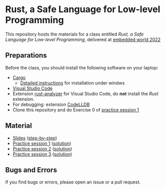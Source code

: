 # Rust, a Safe Language for Low-level Programming

This repository hosts the materials for a class entitled
*Rust, a Safe Language for Low-level Programming*,
delivered at [embedded world 2022](https://www.embedded-world.de)

## Preparations

Before the class, you should install the following software on your
laptop:

* [Cargo](https://doc.rust-lang.org/cargo/getting-started/installation.html)
  * [Detailed instructions](https://doc.rust-lang.org/stable/book/ch01-01-installation.html#installing-rustup-on-windows) for installation under windws
* [Visual Studio Code](https://code.visualstudio.com)
* Extension
  [rust-analyzer](https://marketplace.visualstudio.com/items?itemName=rust-lang.rust-analyzer)
  for Visual Studio Code, do **not** install the *Rust* extension.
* For debugging: extension [CodeLLDB](https://marketplace.visualstudio.com/items?itemName=vadimcn.vscode-lldb)
* Clone this repository and do Exercise 0 of [practice session 1](practice-01)

## Material

* [Slides](rust_class.pdf) ([step-by-step](rust_class_animations.pdf))
* [Practice session 1](practice-01) ([solution](practice-01-solution))
* [Practice session 2](practice-02) ([solution](practice-02-solution))
* [Practice session 3](practice-03) ([solution](practice-03-solution))

## Bugs and Errors

If you find bugs or errors, please open an issue or a pull request.
